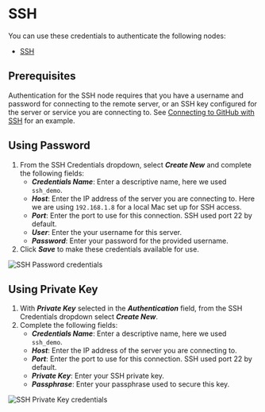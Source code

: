 # SSH

You can use these credentials to authenticate the following nodes:

- [SSH](/workflow/integrations/core-nodes/n8n-nodes-base.ssh/)

## Prerequisites

Authentication for the SSH node requires that you have a username and password for connecting to the remote server, or an SSH key configured for the server or service you are connecting to. 
See [Connecting to GitHub with SSH](https://docs.github.com/en/github/authenticating-to-github/connecting-to-github-with-ssh) for an example.

## Using Password

1. From the SSH Credentials dropdown, select ***Create New*** and complete the following fields:
    - ***Credentials Name***: Enter a descriptive name, here we used `ssh_demo`.
    - ***Host***: Enter the IP address of the server you are connecting to. Here we are using `192.168.1.8` for a local Mac set up for SSH access.
    - ***Port***: Enter the port to use for this connection. SSH used port 22 by default.
    - ***User***: Enter the your username for this server.
    - ***Password***: Enter your password for the provided username.
2. Click ***Save*** to make these credentials available for use.

![SSH Password credentials](/_images/integrations/credentials/ssh/ssh_credentials.png)

## Using Private Key

1. With ***Private Key*** selected in the ***Authentication*** field, from the SSH Credentials dropdown select ***Create New***.
2. Complete the following fields:
    - ***Credentials Name***: Enter a descriptive name, here we used `ssh_demo`.
    - ***Host***: Enter the IP address of the server you are connecting to.
    - ***Port***: Enter the port to use for this connection. SSH used port 22 by default.
    - ***Private Key***: Enter your SSH private key.
    - ***Passphrase***: Enter your passphrase used to secure this key.

![SSH Private Key credentials](/_images/integrations/credentials/ssh/private_key_credential.png)
